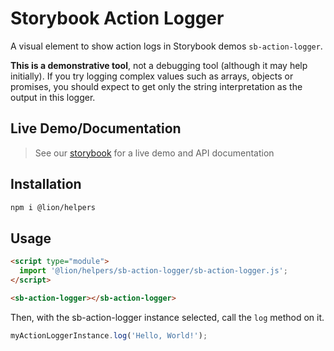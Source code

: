 # Storybook Action Logger

[//]: # 'AUTO INSERT HEADER PREPUBLISH'

A visual element to show action logs in Storybook demos `sb-action-logger`.

**This is a demonstrative tool**, not a debugging tool (although it may help initially).
If you try logging complex values such as arrays, objects or promises,
you should expect to get only the string interpretation as the output in this logger.

## Live Demo/Documentation

> See our [storybook](http://lion-web-components.netlify.com/?path=/docs/helpers-storybook-action-logger) for a live demo and API documentation

## Installation

```bash
npm i @lion/helpers
```

## Usage

```html
<script type="module">
  import '@lion/helpers/sb-action-logger/sb-action-logger.js';
</script>

<sb-action-logger></sb-action-logger>
```

Then, with the sb-action-logger instance selected, call the `log` method on it.

```js
myActionLoggerInstance.log('Hello, World!');
```
